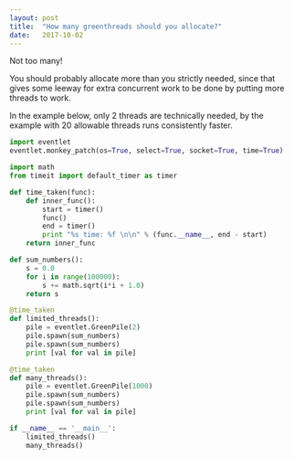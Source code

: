 ```yaml
---
layout: post
title:  "How many greenthreads should you allocate?"
date:   2017-10-02
---
```


Not too many! 

You should probably allocate more than you strictly needed,
since that gives some leeway for extra concurrent work to be done
by putting more threads to work.

In the example below, only 2 threads are technically needed,
by the example with 20 allowable threads runs consistently faster.

```py
import eventlet
eventlet.monkey_patch(os=True, select=True, socket=True, time=True)

import math
from timeit import default_timer as timer

def time_taken(func):
	def inner_func():
		start = timer()
		func()
		end = timer()
		print "%s time: %f \n\n" % (func.__name__, end - start)
	return inner_func

def sum_numbers():
	s = 0.0
	for i in range(100000):
		s += math.sqrt(i*i + 1.0)
	return s

@time_taken
def limited_threads():
	pile = eventlet.GreenPile(2)
	pile.spawn(sum_numbers)
	pile.spawn(sum_numbers)
	print [val for val in pile]

@time_taken
def many_threads():
	pile = eventlet.GreenPile(1000)
	pile.spawn(sum_numbers)
	pile.spawn(sum_numbers)
	print [val for val in pile]

if __name__ == '__main__':
	limited_threads()
	many_threads()
```






